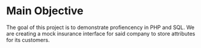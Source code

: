 # Main Objective
The goal of this project is to demonstrate profiencency in PHP and SQL. We are creating a mock insurance interface for said company to store attributes for its customers.  
